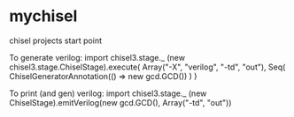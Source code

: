 # mychisel
chisel projects start point

To generate verilog:
import chisel3.stage._
(new chisel3.stage.ChiselStage).execute(
    Array("-X", "verilog", "-td", "out"),
    Seq( ChiselGeneratorAnnotation(() => new gcd.GCD()) )
)

To print (and gen) verilog:
import chisel3.stage._
(new ChiselStage).emitVerilog(new gcd.GCD(), Array("-td", "out"))

